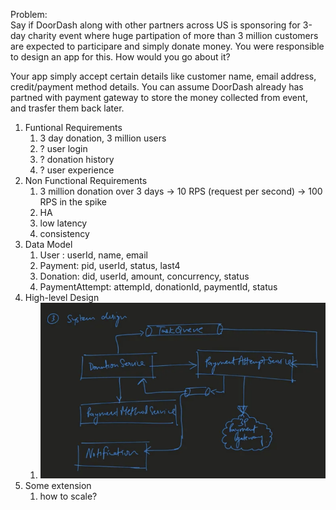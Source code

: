 


Problem:  
Say if DoorDash along with other partners across US is sponsoring for 3-day charity event where huge partipation of more than 3 million customers are expected to participare and simply donate money. You were responsible to design an app for this. How would you go about it?

Your app simply accept certain details like customer name, email address, credit/payment method details. You can assume DoorDash already has partned with payment gateway to store the money collected from event, and trasfer them back later.



1. Funtional Requirements
   1. 3 day donation, 3 million users
   2. ? user login
   3. ? donation history
   4. ? user experience
2. Non Functional Requirements
   1. 3 million donation over 3 days -> 10 RPS (request per second) -> 100 RPS in the spike
   2. HA
   3. low latency
   4. consistency
3. Data Model
   1. User : userId, name, email
   2. Payment: pid, userId, status, last4
   3. Donation: did, userId, amount, concurrency, status
   4. PaymentAttempt: attempId, donationId, paymentId, status
4. High-level Design
   1. ![Diagram](../../image/donation1.png)
5. Some extension
   1. how to scale?